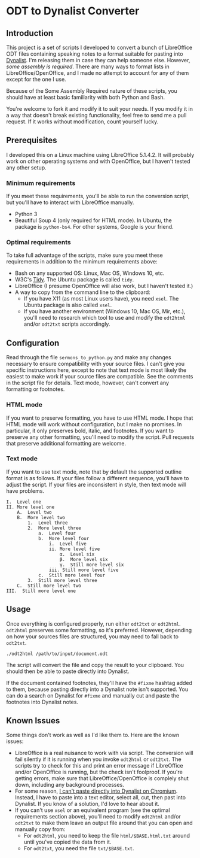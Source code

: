 # ODT to Dynalist Converter

## Introduction
This project is a set of scripts I developed to convert a bunch of LibreOffice ODT files containing speaking notes to a format suitable for pasting into [Dynalist](https://dynalist.io). I'm releasing them in case they can help someone else. However, _some assembly is required_. There are many ways to format lists in LibreOffice/OpenOffice, and I made no attempt to account for any of them except for the one I use.

Because of the Some Assembly Required nature of these scripts, you should have at least basic familiarity with both Python and Bash.

You're welcome to fork it and modify it to suit your needs. If you modify it in a way that doesn't break existing functionality, feel free to send me a pull request. If it works without modification, count yourself lucky.

## Prerequisites
I developed this on a Linux machine using LibreOffice 5.1.4.2. It will probably work on other operating systems and with OpenOffice, but I haven't tested any other setup.

### Minimum requirements
If you meet these requirements, you'll be able to run the conversion script, but you'll have to interact with LibreOffice manually.

- Python 3
- Beautiful Soup 4 (only required for HTML mode). In Ubuntu, the package is `python-bs4`. For other systems, Google is your friend.

### Optimal requirements
To take full advantage of the scripts, make sure you meet these requirements in addition to the minimum requirements above:

- Bash on any supported OS: Linux, Mac OS, Windows 10, etc.
- W3C's [Tidy](http://www.html-tidy.org/). The Ubuntu package is called `tidy`.
- LibreOffice (I presume OpenOffice will also work, but I haven't tested it.)
- A way to copy from the command line to the clipboard:
    - If you have X11 (as most Linux users have), you need `xsel`. The Ubuntu package is also called `xsel`.
    - If you have another environment (Windows 10, Mac OS, Mir, etc.), you'll need to research which tool to use and modify the `odt2html` and/or `odt2txt` scripts accordingly.

## Configuration
Read through the file `sermons_to_python.py` and make any changes necessary to ensure compatibility with your source files. I can't give you specific instructions here, except to note that text mode is most likely the easiest to make work if your source files are compatible. See the comments in the script file for details. Text mode, however, can't convert any formatting or footnotes.

### HTML mode

If you want to preserve formatting, you have to use HTML mode. I hope that HTML mode will work without configuration, but I make no promises. In particular, it only preserves bold, italic, and footnotes. If you want to preserve any other formatting, you'll need to modify the script. Pull requests that preserve additional formatting are welcome.

### Text mode

If you want to use text mode, note that by default the supported outline format is as follows. If your files follow a different sequence, you'll have to adjust the script. If your files are inconsistent in style, then text mode will have problems.

    I.  Level one
    II. More level one
        A.  Level two
        B.  More level two
            1.  Level three
            2.  More level three
                a.  Level four
                b.  More level four
                    i.  Level five
                    ii. More level five
                        α.  Level six
                        β.  More level six
                        γ.  Still more level six
                    iii. Still more level five
                c.  Still more level four
            3.  Still more level three
        C.  Still more level two
    III.  Still more level one

## Usage
Once everything is configured properly, run either `odt2txt` or `odt2html`. `odt2html` preserves some formatting, so it's preferred. However, depending on how your sources files are structured, you may need to fall back to `odt2txt`.

    ./odt2html /path/to/input/document.odt

The script will convert the file and copy the result to your clipboard. You should then be able to paste directly into Dynalist.

If the document contained footnotes, they'll have the `#fixme` hashtag added to them, because pasting directly into a Dynalist note isn't supported. You can do a search on Dynalist for `#fixme` and manually cut and paste the footnotes into Dynalist notes.

## Known Issues
Some things don't work as well as I'd like them to. Here are the known issues:

- LibreOffice is a real nuisance to work with via script. The conversion will fail silently if it is running when you invoke `odt2html` or `odt2txt`. The scripts try to check for this and print an error message if LibreOffice and/or OpenOffice is running, but the check isn't foolproof. If you're getting errors, make sure that LibreOffice/OpenOffice is complely shut down, including any background processes.
- For some reason, [I can't paste directly into Dynalist on Chromium](http://askubuntu.com/q/850991/13398). Instead, I have to paste into a text editor, select all, cut, then past into Dynalist. If you know of a solution, I'd love to hear about it.
- If you can't use `xsel` or an equivalent program (see the optimal requirements section above), you'll need to modify `odt2html` and/or `odt2txt` to make them leave an output file around that you can open and manually copy from:
    - For `odt2html`, you need to keep the file `html/$BASE.html.txt` around until you've copied the data from it.
    - For `odt2txt`, you need the file `txt/$BASE.txt`.
